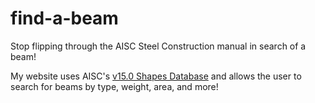 # find-a-beam
Stop flipping through the AISC Steel Construction manual in search of a beam!

My website uses AISC's [v15.0 Shapes Database](https://www.aisc.org/publications/steel-construction-manual-resources/15th-ed-steel-construction-manual/shapes-database-v15.0/)
and allows the user to search for beams by type, weight, area, and more!

